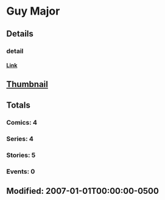 # Guy  Major 
## Details
### detail
#### [Link](http://marvel.com/comics/creators/8576/guy_major?utm_campaign=apiRef&utm_source=225578a89fc76f3d20fbffda5d17a88d)
## [Thumbnail](http://i.annihil.us/u/prod/marvel/i/mg/b/40/image_not_available.jpg)
## Totals
### Comics: 4
### Series: 4
### Stories: 5
### Events: 0
## Modified: 2007-01-01T00:00:00-0500